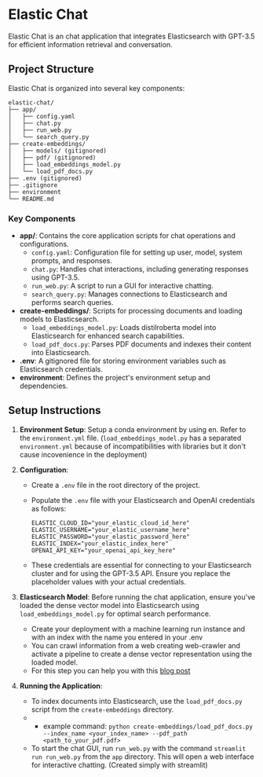 # Elastic Chat

Elastic Chat is an chat application that integrates Elasticsearch with GPT-3.5 for efficient information retrieval and conversation.

## Project Structure

Elastic Chat is organized into several key components:

```
elastic-chat/
├── app/
│   ├── config.yaml
│   ├── chat.py
│   ├── run_web.py
│   └── search_query.py
├── create-embeddings/
│   ├── models/ (gitignored)
│   ├── pdf/ (gitignored)
│   ├── load_embeddings_model.py
│   └── load_pdf_docs.py
├── .env (gitignored)
├── .gitignore
├── environment
└── README.md
```

### Key Components

- **app/**: Contains the core application scripts for chat operations and configurations.
  - `config.yaml`: Configuration file for setting up user, model, system prompts, and responses.
  - `chat.py`: Handles chat interactions, including generating responses using GPT-3.5.
  - `run_web.py`: A script to run a GUI for interactive chatting.
  - `search_query.py`: Manages connections to Elasticsearch and performs search queries.
- **create-embeddings/**: Scripts for processing documents and loading models to Elasticsearch.
  - `load_embeddings_model.py`: Loads distilroberta model into Elasticsearch for enhanced search capabilities.
  - `load_pdf_docs.py`: Parses PDF documents and indexes their content into Elasticsearch.
- **.env**: A gitignored file for storing environment variables such as Elasticsearch credentials.
- **environment**: Defines the project's environment setup and dependencies.

## Setup Instructions

1. **Environment Setup**: Setup a conda environment by using en. Refer to the `environment.yml` file. (`load_embeddings_model.py` has a separated `environment.yml` because of incompatibilities with libraries but it don't cause incovenience in the deployment)

2. **Configuration**:
   - Create a `.env` file in the root directory of the project.
   - Populate the `.env` file with your Elasticsearch and OpenAI credentials as follows:

     ```
     ELASTIC_CLOUD_ID="your_elastic_cloud_id_here"
     ELASTIC_USERNAME="your_elastic_username_here"
     ELASTIC_PASSWORD="your_elastic_password_here"
     ELASTIC_INDEX="your_elastic_index_here"
     OPENAI_API_KEY="your_openai_api_key_here"
     ```

   - These credentials are essential for connecting to your Elasticsearch cluster and for using the GPT-3.5 API. Ensure you replace the placeholder values with your actual credentials.

3. **Elasticsearch Model**: Before running the chat application, ensure you've loaded the dense vector model into Elasticsearch using `load_embeddings_model.py` for optimal search performance.
   - Create your deployment with a machine learning run instance and with an index with the name you entered in your .env
   - You can crawl information from a web creating web-crawler and activate a pipeline to create a dense vector representation using the loaded model.
   - For this step you can help you with this [blog post](https://www.elastic.co/blog/chatgpt-elasticsearch-openai-meets-private-data)

5. **Running the Application**:
   - To index documents into Elasticsearch, use the `load_pdf_docs.py` script from the `create-embeddings` directory.
   - - example command: `python create-embeddings/load_pdf_docs.py --index_name <your_index_name> --pdf_path <path_to_your_pdf.pdf>`
   - To start the chat GUI, run `run_web.py` with the command `streamlit run run_web.py` from the `app` directory. This will open a web interface for interactive chatting. (Created simply with streamlit)
